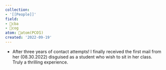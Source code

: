 ```yaml
---
collection:
- '[[People]]'
field:
- 🐅cba
- 👾cog
atom: 🧭atom(PCO🔃)
created: '2022-09-19'
---
```


- After three years of contact attempts! I finally received the first mail from her (08.30.2022) disguised as a student who wish to sit in her class. Truly a thrilling experience.